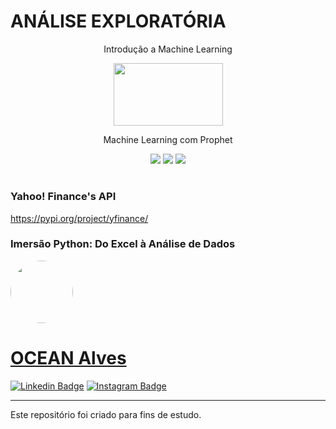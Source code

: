 <h1>ANÁLISE EXPLORATÓRIA</h1>
<p align="center">Introdução a Machine Learning</p>
<p align="center">
        <img width='175' height='100' src="https://www.alura.com.br/artigos/assets/para-que-serve-adobe-illustrator/imagem1.jpg" />
    </p>
<p align="center">Machine Learning com Prophet</p>
<p align="center">
    <a alt="Pandas">
        <img src="https://img.shields.io/badge/pandas-%23150458.svg?style=for-the-badge&logo=pandas&logoColor=white" />
    </a>
    <a alt="Matplotlib">
        <img src="https://img.shields.io/badge/Matplotlib-%23ffffff.svg?style=for-the-badge&logo=Matplotlib&logoColor=black" />
    </a>
    <a alt="Plotly">
        <img src="https://img.shields.io/badge/Plotly-%233F4F75.svg?style=for-the-badge&logo=plotly&logoColor=white" />
  </a>
</p>
<H1></H1>
<h3>Yahoo! Finance's API</h3>
<p><a href="https://gist.github.com/cami-la/560b455b901778391abd2c9edea81286">https://pypi.org/project/yfinance/</a></p>

<h3>Imersão Python: Do Excel à Análise de Dados</h3>

<a href="https://www.linkedin.com/in/oceanalves/">
 <img style="border-radius: 50%;" src="https://avatars.githubusercontent.com/u/56139923?v=4" width="100px;" alt=""/>
<h1>OCEAN Alves</h1>  

[![Linkedin Badge](https://img.shields.io/badge/-OceanAlves-blue?style=flat-square&logo=Linkedin&logoColor=white&link=https://www.linkedin.com/in/oceanalves/)](https://www.linkedin.com/in/oceanalves/)
[![Instagram Badge](https://img.shields.io/badge/-OceanAlves-c14438?style=flat-square&logo=GitHub&logoColor=white&link=https://github.com/oceanalves/)](https://github.com/oceanalves)
<hr>

Este repositório foi criado para fins de estudo. <br>


